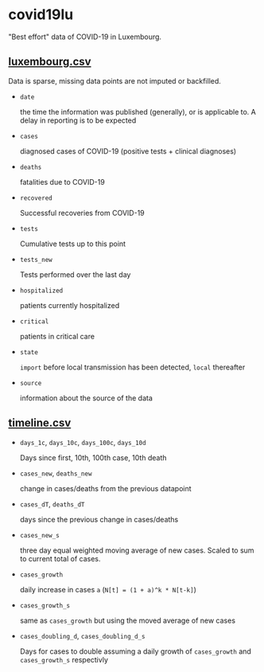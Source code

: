 # covid19lu

"Best effort" data of COVID-19 in Luxembourg.

## [luxembourg.csv](luxembourg.csv)

Data is sparse, missing data points are not imputed or backfilled.

- `date`

  the time the information was published (generally), or is applicable to.
  A delay in reporting is to be expected

- `cases`

  diagnosed cases of COVID-19 (positive tests + clinical diagnoses)

- `deaths`

  fatalities due to COVID-19

- `recovered`

  Successful recoveries from COVID-19

- `tests`

  Cumulative tests up to this point

- `tests_new`

  Tests performed over the last day

- `hospitalized`

  patients currently hospitalized

- `critical`

  patients in critical care

- `state`

  `import` before local transmission has been detected, `local` thereafter

- `source`

  information about the source of the data

## [timeline.csv](timeline.csv)

- `days_1c`, `days_10c`, `days_100c`, `days_10d`

  Days since first, 10th, 100th case, 10th death

- `cases_new`, `deaths_new`

  change in cases/deaths from the previous datapoint

- `cases_dT`, `deaths_dT`

  days since the previous change in cases/deaths

- `cases_new_s`

  three day equal weighted moving average of new cases. Scaled to sum to current total of cases.

- `cases_growth`

  daily increase in cases `a` (`N[t] = (1 + a)^k * N[t-k]`)

- `cases_growth_s`

  same as `cases_growth` but using the moved average of new cases

- `cases_doubling_d`, `cases_doubling_d_s`

  Days for cases to double assuming a daily growth of `cases_growth` and `cases_growth_s` respectivly

